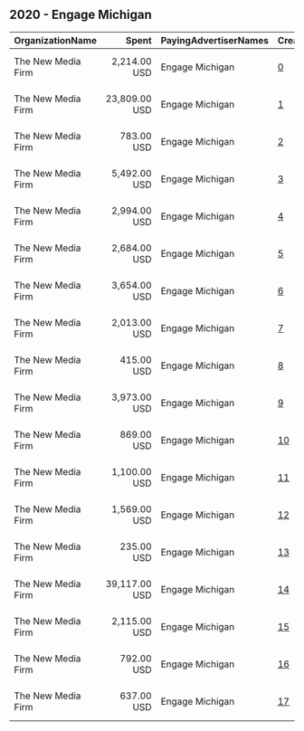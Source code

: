 ## 2020 - Engage Michigan 
|OrganizationName|Spent|PayingAdvertiserNames|CreativeUrls|Impressions|Genders|AgeBrackets|CountryCodes|BillingAddresses|CandidateBallotInformation|
|:---|---:|:---|:---|---:|:---|:---|:---|:---|:---|
|The New Media Firm|2,214.00 USD|Engage Michigan|[0](https://www.snap.com/political-ads/asset/b7adb6f5ce5a1d1589a449a4271e74b717fb87852bc8269da7f1eb90e874f6d7?mediaType=mp4)|296,813||18+|united states|"1730 Rhode Island Ave, NW Ste 213,Washington,20036,US"|Detroit Branch NAACP|
|The New Media Firm|23,809.00 USD|Engage Michigan|[1](https://www.snap.com/political-ads/asset/4da01c7cf80138a2fdb3a660f8ac87a230c312970b594e8b0697bb5cd17849c6?mediaType=mp4)|3,050,056||18+|united states|"1730 Rhode Island Ave, NW Ste 213,Washington,20036,US"|Engage Michigan|
|The New Media Firm|783.00 USD|Engage Michigan|[2](https://www.snap.com/political-ads/asset/40f014d5e7ebf0e96e041a6006948ff0090aa2eba373f04e0dc40361cff73105?mediaType=jpeg)|476,543||16+|united states|"1730 Rhode Island Ave, NW Ste 213,Washington,20036,US"|Michigan Voting|
|The New Media Firm|5,492.00 USD|Engage Michigan|[3](https://www.snap.com/political-ads/asset/008a47e84bcbaa0ccb8a9c39ed3c4ceb350f296f659097cf818c6d0d3715a07e?mediaType=mp4)|699,526||18+|united states|"1730 Rhode Island Ave, NW Ste 213,Washington,20036,US"|Detroit Branch NAACP|
|The New Media Firm|2,994.00 USD|Engage Michigan|[4](https://www.snap.com/political-ads/asset/eb5b80c95532438fcdf53434259186007c292aa99c846aba3e5cc2689f242f66?mediaType=mp4)|212,598||18+|united states|"1730 Rhode Island Ave, NW Ste 213,Washington,20036,US"|Detroit Branch NAACP|
|The New Media Firm|2,684.00 USD|Engage Michigan|[5](https://www.snap.com/political-ads/asset/3c66133f991bf9e070fe8077dba63f4507d234d5ed114771e5dd593ce558b38d?mediaType=mp4)|523,393||17-35|united states|"1730 Rhode Island Ave, NW Ste 213,Washington,20036,US"|Engage Michigan ACLU|
|The New Media Firm|3,654.00 USD|Engage Michigan|[6](https://www.snap.com/political-ads/asset/8396b32a2760f9329ccfede2ca25e9a18bdec977c1aad9ef5312723ea594a501?mediaType=mp4)|543,366||17-35|united states|"1730 Rhode Island Ave, NW Ste 213,Washington,20036,US"|Engage Michigan ACLU|
|The New Media Firm|2,013.00 USD|Engage Michigan|[7](https://www.snap.com/political-ads/asset/c1b9f36da8b2a6cc9bdb5dd3605fedd6dd94087cd0ac6ef3d23327d9093a2591?mediaType=mp4)|226,758||18+|united states|"1730 Rhode Island Ave, NW Ste 213,Washington,20036,US"|ACCESS|
|The New Media Firm|415.00 USD|Engage Michigan|[8](https://www.snap.com/political-ads/asset/c7e17e1983b7c6c4e1dec972e2bccd3086e9e718422dc32b4c67c6e639c743d1?mediaType=mp4)|29,071||18+|united states|"1730 Rhode Island Ave, NW Ste 213,Washington,20036,US"|ACCESS|
|The New Media Firm|3,973.00 USD|Engage Michigan|[9](https://www.snap.com/political-ads/asset/b9380bcd865928ae95137f289005186278d0c72afc7aafc37643c6ca579d2afd?mediaType=mp4)|289,806||18+|united states|"1730 Rhode Island Ave, NW Ste 213,Washington,20036,US"|Detroit Branch NAACP|
|The New Media Firm|869.00 USD|Engage Michigan|[10](https://www.snap.com/political-ads/asset/ef0e0e00940af82b86c995cef12b3544ab98d2be9661b315494b8b7cf113e0a6?mediaType=png)|518,961||16+|united states|"1730 Rhode Island Ave, NW Ste 213,Washington,20036,US"|Michigan Voting|
|The New Media Firm|1,100.00 USD|Engage Michigan|[11](https://www.snap.com/political-ads/asset/4b7b6cbd5f63b898ceb2766c9c5f7bdb1d70c49e24da1b2dd6ab83c15178fc49?mediaType=mp4)|77,746||18+|united states|"1730 Rhode Island Ave, NW Ste 213,Washington,20036,US"|ACCESS|
|The New Media Firm|1,569.00 USD|Engage Michigan|[12](https://www.snap.com/political-ads/asset/588d3e3e63cba1fe2db7b593e12be047f801a6865b97b86d1e8090e8d9114c81?mediaType=png)|813,012||16+|united states|"1730 Rhode Island Ave, NW Ste 213,Washington,20036,US"|Michigan Voting|
|The New Media Firm|235.00 USD|Engage Michigan|[13](https://www.snap.com/political-ads/asset/25f0ddab9cdc2cea5384575f89a848c1ef482bda1e8e1da289bd83fcb7e52f15?mediaType=png)|130,597||16+|united states|"1730 Rhode Island Ave, NW Ste 213,Washington,20036,US"|Michigan Voting|
|The New Media Firm|39,117.00 USD|Engage Michigan|[14](https://www.snap.com/political-ads/asset/2ad5a84e3fad05dd1168d8050b9f856f53317b157610fb7cd20301f2110cc59f?mediaType=mp4)|4,142,739||18+|united states|"1730 Rhode Island Ave, NW Ste 213,Washington,20036,US"|Engage Michigan|
|The New Media Firm|2,115.00 USD|Engage Michigan|[15](https://www.snap.com/political-ads/asset/66557cde8548e9a4676f28e927230b7c372847496547a30c760e4a17759240eb?mediaType=mp4)|150,451||18+|united states|"1730 Rhode Island Ave, NW Ste 213,Washington,20036,US"|Detroit Branch NAACP|
|The New Media Firm|792.00 USD|Engage Michigan|[16](https://www.snap.com/political-ads/asset/3bc657fcea270190830ff21c7308075b5d95c2adda956412e69cbad3fadfff6f?mediaType=mp4)|436,010||16+|united states|"1730 Rhode Island Ave, NW Ste 213,Washington,20036,US"|Michigan Voting|
|The New Media Firm|637.00 USD|Engage Michigan|[17](https://www.snap.com/political-ads/asset/f1a8a70d3baed0075e2db665c1da939de73b188be0fb0b437cc1d57a7ededaa6?mediaType=mp4)|48,865||18+|united states|"1730 Rhode Island Ave, NW Ste 213,Washington,20036,US"|ACCESS|
